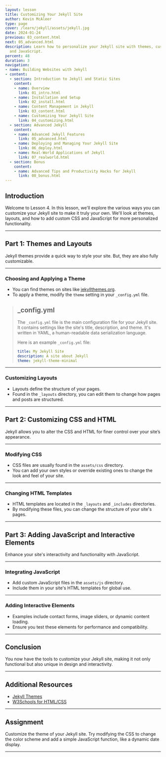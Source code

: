 ```yaml
---
layout: lesson
title: Customizing Your Jekyll Site
author: Kevin McAleer
type: page
cover: /learn/jekyll/assets/jekyll.jpg
date: 2024-01-24
previous: 03_content.html
next: 05_advanced.html
description: Learn how to personalize your Jekyll site with themes, custom CSS/HTML,
  and JavaScript.
percent: 48
duration: 3
navigation:
- name: Building Websites with Jekyll
- content:
  - section: Introduction to Jekyll and Static Sites
    content:
    - name: Overview
      link: 01_intro.html
    - name: Installation and Setup
      link: 02_install.html
    - name: Content Management in Jekyll
      link: 03_content.html
    - name: Customizing Your Jekyll Site
      link: 04_customizing.html
  - section: Advanced Jekyll
    content:
    - name: Advanced Jekyll Features
      link: 05_advanced.html
    - name: Deploying and Managing Your Jekyll Site
      link: 06_deploy.html
    - name: Real-World Applications of Jekyll
      link: 07_realworld.html
  - section: Bonus
    content:
    - name: Advanced Tips and Productivity Hacks for Jekyll
      link: 08_bonus.html
---
```



## Introduction

Welcome to Lesson 4. In this lesson, we'll explore the various ways you can customize your Jekyll site to make it truly your own. We'll look at themes, layouts, and how to add custom CSS and JavaScript for more personalized functionality.

---

## Part 1: Themes and Layouts

Jekyll themes provide a quick way to style your site. But, they are also fully customizable.

---

### Choosing and Applying a Theme

- You can find themes on sites like [jekyllthemes.org](https://jekyllthemes.org/).
- To apply a theme, modify the `theme` setting in your `_config.yml` file.

> ## _config.yml
>
> The `_config.yml` file is the main configuration file for your Jekyll site. It contains settings like the site's title, description, and theme. It's written in YAML, a human-readable data serialization language.
>
> Here is an example `_config.yml` file:
>
> ```yaml
> title: My Jekyll Site
> description: A site about Jekyll
> theme: jekyll-theme-minimal
>```

---

### Customizing Layouts

- Layouts define the structure of your pages.
- Found in the `_layouts` directory, you can edit them to change how pages and posts are structured.

---

## Part 2: Customizing CSS and HTML

Jekyll allows you to alter the CSS and HTML for finer control over your site’s appearance.

---

### Modifying CSS

- CSS files are usually found in the `assets/css` directory.
- You can add your own styles or override existing ones to change the look and feel of your site.

---

### Changing HTML Templates

- HTML templates are located in the `_layouts` and `_includes` directories.
- By modifying these files, you can change the structure of your site's pages.

---

## Part 3: Adding JavaScript and Interactive Elements

Enhance your site's interactivity and functionality with JavaScript.

---

### Integrating JavaScript

- Add custom JavaScript files in the `assets/js` directory.
- Include them in your site's HTML templates for global use.

---

### Adding Interactive Elements

- Examples include contact forms, image sliders, or dynamic content loading.
- Ensure you test these elements for performance and compatibility.

---

## Conclusion

You now have the tools to customize your Jekyll site, making it not only functional but also unique in design and interactivity.

---

## Additional Resources

- [Jekyll Themes](https://jekyllthemes.org/)
- [W3Schools for HTML/CSS](https://www.w3schools.com/)

---

## Assignment

Customize the theme of your Jekyll site. Try modifying the CSS to change the color scheme and add a simple JavaScript function, like a dynamic date display.

---
